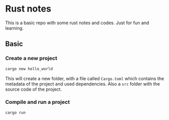 # Rust notes
This is a basic repo with some rust notes and codes. Just for fun and learning.

## Basic

### Create a new project
```bash
cargo new hello_world
```
This will create a new folder, with a file called `Cargo.toml` which contains the metadata of the project and used dependencies. Also a `src` folder with the source code of the project.

### Compile and run a project

```bash
cargo run
```
